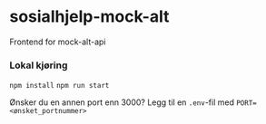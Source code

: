 # sosialhjelp-mock-alt

Frontend for mock-alt-api

### Lokal kjøring

`npm install`
`npm run start`

Ønsker du en annen port enn 3000? Legg til en `.env`-fil med `PORT=<ønsket_portnummer>`
